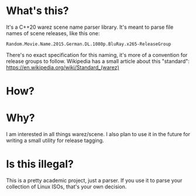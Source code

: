 # What's this?
It's a C++20 warez scene name parser library. It's meant to parse file names of scene releases, like this one:

`Random.Movie.Name.2015.German.DL.1080p.BluRay.x265-ReleaseGroup`

There's no exact specification for this naming, it's more of a convention for release groups to follow. Wikipedia
has a small article about this "standard": https://en.wikipedia.org/wiki/Standard_(warez)

# How?



# Why?

I am interested in all things warez/scene. I also plan to use it in the future for writing a small utility 
for release tagging.

# Is this illegal?

This is a pretty academic project, just a parser. If you use it to parse your collection of Linux ISOs, that's your 
own decision. 